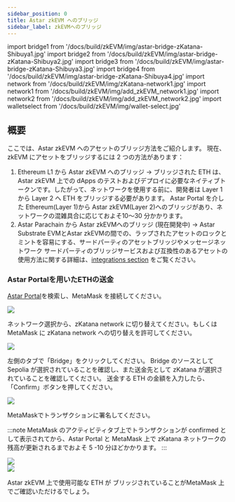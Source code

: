 ```yaml
---
sidebar_position: 0
title: Astar zkEVM へのブリッジ
sidebar_label: zkEVMへのブリッジ
---
```

import bridge1 from '/docs/build/zkEVM/img/astar-bridge-zKatana-Shibuya1.jpg'
import bridge2 from '/docs/build/zkEVM/img/astar-bridge-zKatana-Shibuya2.jpg'
import bridge3 from '/docs/build/zkEVM/img/astar-bridge-zKatana-Shibuya3.jpg'
import bridge4 from '/docs/build/zkEVM/img/astar-bridge-zKatana-Shibuya4.jpg'
import network from '/docs/build/zkEVM/img/zKatana-network1.jpg'
import network1 from '/docs/build/zkEVM/img/add_zkEVM_network1.jpg'
import network2 from '/docs/build/zkEVM/img/add_zkEVM_network2.jpg'
import walletselect from '/docs/build/zkEVM/img/wallet-select.jpg'

## 概要

ここでは、Astar zkEVM へのアセットのブリッジ方法をご紹介します。 現在、zkEVM にアセットをブリッジするには 2 つの方法があります：

1. Ethereum L1 から Astar zkEVM へのブリッジ → ブリッジされた ETH は、Astar zkEVM 上での dApps のテストおよびデプロイに必要なネイティブトークンです。したがって、ネットワークを使用する前に、開発者は Layer 1 から Layer 2 へ ETH をブリッジする必要があります。 Astar Portal を介した Ethereum(Layer 1)から Astar zkEVM(Layer 2)へのブリッジがあり、ネットワークの混雑具合に応じておよそ10〜30 分かかります。
2. Astar Parachain から Astar zkEVMへのブリッジ (現在開発中) → Astar Substrate EVMとAstar zkEVMの間での、ラップされたアセットのロックとミントを容易にする、サードパーティのアセットブリッジやメッセージネットワーク サードパーティのブリッジサービスおよび互換性のあるアセットの使用方法に関する詳細は、[integrations section](/docs/build/zkEVM/integrations/bridges-relays/) をご覧ください。

### Astar Portalを用いたETHの送金

[Astar Portal](https://portal.astar.network)を検索し、MetaMask を接続してください。

<div style={{textAlign: 'center'}}>
  <img src={walletselect} style={{width: 400}} />
  </div>

ネットワーク選択から、zKatana network に切り替えてください。もしくは MetaMask に zKatana network への切り替えを許可してください。

<div style={{textAlign: 'center'}}>
  <img src={network} style={{width: 400}} />
  </div>

左側のタブで「Bridge」をクリックしてください。 Bridge のソースとして Sepolia が選択されていることを確認し、また送金先として zKatana が選択されていることを確認してください。 送金する ETH の金額を入力したら、「Confirm」ボタンを押してください。

<div style={{textAlign: 'center'}}>
  <img src={bridge2} style={{width: 1000}} />
  </div>

MetaMaskでトランザクションに署名してください。

:::note
MetaMask のアクティビティタブ上でトランザクションが confirmed として表示されてから、Astar Portal と MetaMask 上で zKatana ネットワークの残高が更新されるまでおよそ 5 -10 分ほどかかります。
:::

<div style={{textAlign: 'center'}}>
  <img src={bridge3} caption="Confirming" style={{width: 1000}} />
  </div>
<div style={{textAlign: 'center'}}>
  <img src={bridge4} caption="Confirmed" style={{width: 1000}} />
  </div>

Astar zkEVM 上で使用可能な ETH が ブリッジされていることがMetaMask 上でご確認いただけるでしょう。
